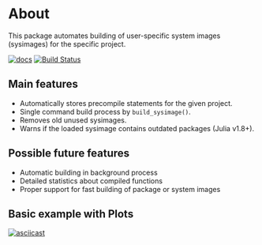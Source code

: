 # About

This package automates building of user-specific system images (sysimages) for the specific project.  

[![docs](https://img.shields.io/badge/docs-stable-blue.svg)](https://petvana.github.io/AutoSysimages.jl)
[![Build Status](https://github.com/petvana/AutoSysimages.jl/workflows/Runtests/badge.svg)](https://github.com/petvana/AutoSysimages.jl/actions/workflows/Runtests.yml)

## Main features
- Automatically stores precompile statements for the given project.
- Single command build process by `build_sysimage()`.
- Removes old unused sysimages.
- Warns if the loaded sysimage contains outdated packages (Julia v1.8+).

## Possible future features
- Automatic building in background process
- Detailed statistics about compiled functions
- Proper support for fast building of package or system images

## Basic example with Plots

[![asciicast](https://asciinema.org/a/ivg6l4VS2XckGop1tsXGkPxn1.svg)](https://asciinema.org/a/ivg6l4VS2XckGop1tsXGkPxn1)